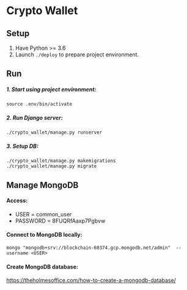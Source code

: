 # Crypto Wallet #


## Setup ##
1. Have Python >= 3.6
2. Launch ```./deploy``` to prepare project environment.

## Run ##
##### 1. Start using project environment: #####
```
source .env/bin/activate
```
##### 2. Run Django server: #####
```
./crypto_wallet/manage.py runserver
```
##### 3. Setup DB: #####
```
./crypto_wallet/manage.py makemigrations
./crypto_wallet/manage.py migrate
```

## Manage MongoDB ##
#### Access: ####
- USER = common_user
- PASSWORD = 8FUQRfAaxp7Pgbvw

#### Connect to MongoDB locally: ####
```
mongo "mongodb+srv://blockchain-60374.gcp.mongodb.net/admin"  --username <USER>
```
#### Create MongoDB database: ####
https://theholmesoffice.com/how-to-create-a-mongodb-database/
